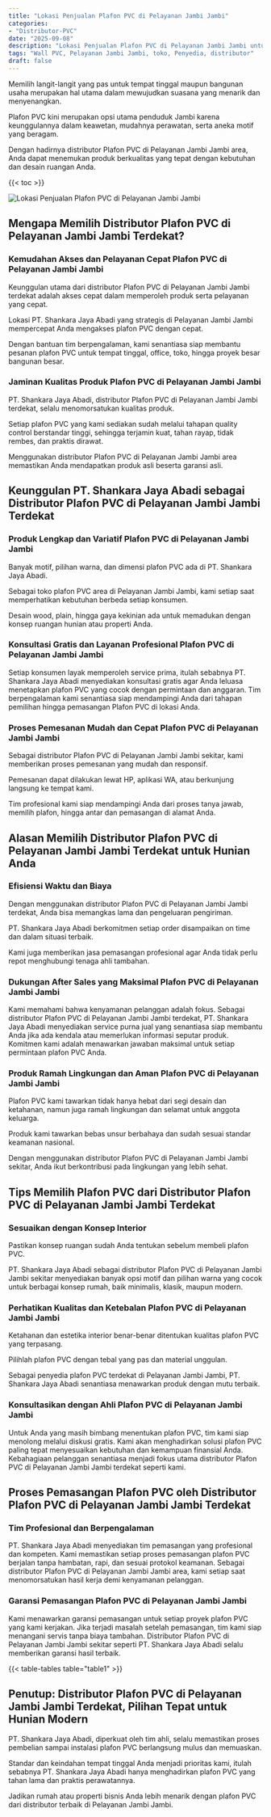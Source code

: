 ```yaml
---
title: "Lokasi Penjualan Plafon PVC di Pelayanan Jambi Jambi"
categories: 
- "Distributor-PVC"
date: "2025-09-08"
description: "Lokasi Penjualan Plafon PVC di Pelayanan Jambi Jambi untuk hunian, office, dan gerai. Produk berkualitas, variasi motif, warna menarik, dengan servis penempatan ditangani oleh tenaga ahli profesional dan kepastian resmi!|Layanan penyediaan Plafon PVC di Pelayanan Jambi Jambi untuk keperluan rumah, office, maupun ritel, beserta panel berkualitas dan instalasi oleh tenaga ahli berpengalaman serta jaminan resmi.|Solusi Plafon PVC di Pelayanan Jambi Jambi yang andal bagi tempat tinggal, office, dan gerai, bersama produk unggulan dan penempatan dikerjakan oleh tenaga ahli profesional dan kepastian resmi.|Penjualan Plafon PVC di Pelayanan Jambi Jambi bagi rumah, office, dan gerai, dengan material berkualitas dan instalasi oleh teknisi profesional, disertai dengan jaminan resmi.}"
tags: "Wall PVC, Pelayanan Jambi Jambi, toko, Penyedia, distributor"
draft: false
---
```


Memilih langit-langit yang pas untuk tempat tinggal maupun bangunan usaha merupakan hal utama dalam mewujudkan suasana yang menarik dan menyenangkan.

Plafon PVC kini merupakan opsi utama penduduk Jambi karena keunggulannya dalam keawetan, mudahnya perawatan, serta aneka motif yang beragam.

Dengan hadirnya distributor Plafon PVC di Pelayanan Jambi Jambi area, Anda dapat menemukan produk berkualitas yang tepat dengan kebutuhan dan desain ruangan Anda.

{{< toc >}}

![Lokasi Penjualan Plafon PVC di Pelayanan Jambi Jambi](/images/Distributor-PVC/Lokasi-Penjualan-Plafon-PVC-di-Pelayanan-Jambi-Jambi.png)


## Mengapa Memilih Distributor Plafon PVC di Pelayanan Jambi Jambi Terdekat?

### Kemudahan Akses dan Pelayanan Cepat Plafon PVC di Pelayanan Jambi Jambi

Keunggulan utama dari distributor Plafon PVC di Pelayanan Jambi Jambi terdekat adalah akses cepat dalam memperoleh produk serta pelayanan yang cepat.

Lokasi PT. Shankara Jaya Abadi yang strategis di Pelayanan Jambi Jambi mempercepat Anda mengakses plafon PVC dengan cepat.

Dengan bantuan tim berpengalaman, kami senantiasa siap membantu pesanan plafon PVC untuk tempat tinggal, office, toko, hingga proyek besar bangunan besar.

### Jaminan Kualitas Produk Plafon PVC di Pelayanan Jambi Jambi

PT. Shankara Jaya Abadi, distributor Plafon PVC di Pelayanan Jambi Jambi terdekat, selalu menomorsatukan kualitas produk.

Setiap plafon PVC yang kami sediakan sudah melalui tahapan quality control berstandar tinggi, sehingga terjamin kuat, tahan rayap, tidak rembes, dan praktis dirawat.

Menggunakan distributor Plafon PVC di Pelayanan Jambi Jambi area memastikan Anda mendapatkan produk asli beserta garansi asli.

## Keunggulan PT. Shankara Jaya Abadi sebagai Distributor Plafon PVC di Pelayanan Jambi Jambi Terdekat

### Produk Lengkap dan Variatif Plafon PVC di Pelayanan Jambi Jambi

Banyak motif, pilihan warna, dan dimensi plafon PVC ada di PT. Shankara Jaya Abadi.

Sebagai toko plafon PVC area di Pelayanan Jambi Jambi, kami setiap saat memperhatikan kebutuhan berbeda setiap konsumen.

Desain wood, plain, hingga gaya kekinian ada untuk memadukan dengan konsep ruangan hunian atau properti Anda.

### Konsultasi Gratis dan Layanan Profesional Plafon PVC di Pelayanan Jambi Jambi

Setiap konsumen layak memperoleh service prima, itulah sebabnya PT. Shankara Jaya Abadi menyediakan konsultasi gratis agar Anda leluasa menetapkan plafon PVC yang cocok dengan permintaan dan anggaran. Tim berpengalaman kami senantiasa siap mendampingi Anda dari tahapan pemilihan hingga pemasangan Plafon PVC di lokasi Anda.

### Proses Pemesanan Mudah dan Cepat Plafon PVC di Pelayanan Jambi Jambi

Sebagai distributor Plafon PVC di Pelayanan Jambi Jambi sekitar, kami memberikan proses pemesanan yang mudah dan responsif.

Pemesanan dapat dilakukan lewat HP, aplikasi WA, atau berkunjung langsung ke tempat kami.

Tim profesional kami siap mendampingi Anda dari proses tanya jawab, memilih plafon, hingga antar dan pemasangan di alamat Anda.

## Alasan Memilih Distributor Plafon PVC di Pelayanan Jambi Jambi Terdekat untuk Hunian Anda

### Efisiensi Waktu dan Biaya

Dengan menggunakan distributor Plafon PVC di Pelayanan Jambi Jambi terdekat, Anda bisa memangkas lama dan pengeluaran pengiriman.

PT. Shankara Jaya Abadi berkomitmen setiap order disampaikan on time dan dalam situasi terbaik.

Kami juga memberikan jasa pemasangan profesional agar Anda tidak perlu repot menghubungi tenaga ahli tambahan.

### Dukungan After Sales yang Maksimal Plafon PVC di Pelayanan Jambi Jambi

Kami memahami bahwa kenyamanan pelanggan adalah fokus. Sebagai distributor Plafon PVC di Pelayanan Jambi Jambi terdekat, PT. Shankara Jaya Abadi menyediakan service purna jual yang senantiasa siap membantu Anda jika ada kendala atau memerlukan informasi seputar produk. Komitmen kami adalah menawarkan jawaban maksimal untuk setiap permintaan plafon PVC Anda.

### Produk Ramah Lingkungan dan Aman Plafon PVC di Pelayanan Jambi Jambi

Plafon PVC kami tawarkan tidak hanya hebat dari segi desain dan ketahanan, namun juga ramah lingkungan dan selamat untuk anggota keluarga.

Produk kami tawarkan bebas unsur berbahaya dan sudah sesuai standar keamanan nasional.

Dengan menggunakan distributor Plafon PVC di Pelayanan Jambi Jambi sekitar, Anda ikut berkontribusi pada lingkungan yang lebih sehat.

## Tips Memilih Plafon PVC dari Distributor Plafon PVC di Pelayanan Jambi Jambi Terdekat

### Sesuaikan dengan Konsep Interior

Pastikan konsep ruangan sudah Anda tentukan sebelum membeli plafon PVC.

PT. Shankara Jaya Abadi sebagai distributor Plafon PVC di Pelayanan Jambi Jambi sekitar menyediakan banyak opsi motif dan pilihan warna yang cocok untuk berbagai konsep rumah, baik minimalis, klasik, maupun modern.

### Perhatikan Kualitas dan Ketebalan Plafon PVC di Pelayanan Jambi Jambi

Ketahanan dan estetika interior benar-benar ditentukan kualitas plafon PVC yang terpasang.

Pilihlah plafon PVC dengan tebal yang pas dan material unggulan.

Sebagai penyedia plafon PVC terdekat di Pelayanan Jambi Jambi, PT. Shankara Jaya Abadi senantiasa menawarkan produk dengan mutu terbaik.

### Konsultasikan dengan Ahli Plafon PVC di Pelayanan Jambi Jambi

Untuk Anda yang masih bimbang menentukan plafon PVC, tim kami siap menolong melalui diskusi gratis. Kami akan menghadirkan solusi plafon PVC paling tepat menyesuaikan kebutuhan dan kemampuan finansial Anda. Kebahagiaan pelanggan senantiasa menjadi fokus utama distributor Plafon PVC di Pelayanan Jambi Jambi terdekat seperti kami.

## Proses Pemasangan Plafon PVC oleh Distributor Plafon PVC di Pelayanan Jambi Jambi Terdekat

### Tim Profesional dan Berpengalaman

PT. Shankara Jaya Abadi menyediakan tim pemasangan yang profesional dan kompeten. Kami memastikan setiap proses pemasangan plafon PVC berjalan tanpa hambatan, rapi, dan sesuai protokol keamanan. Sebagai distributor Plafon PVC di Pelayanan Jambi Jambi area, kami setiap saat menomorsatukan hasil kerja demi kenyamanan pelanggan.

### Garansi Pemasangan Plafon PVC di Pelayanan Jambi Jambi

Kami menawarkan garansi pemasangan untuk setiap proyek plafon PVC yang kami kerjakan. Jika terjadi masalah setelah pemasangan, tim kami siap menangani servis tanpa biaya tambahan. Distributor Plafon PVC di Pelayanan Jambi Jambi sekitar seperti PT. Shankara Jaya Abadi selalu memberikan garansi hasil terbaik.

{{< table-tables table="table1" >}}

## Penutup: Distributor Plafon PVC di Pelayanan Jambi Jambi Terdekat, Pilihan Tepat untuk Hunian Modern

PT. Shankara Jaya Abadi, diperkuat oleh tim ahli, selalu memastikan proses pembelian sampai instalasi plafon PVC berlangsung mulus dan memuaskan.

Standar dan keindahan tempat tinggal Anda menjadi prioritas kami, itulah sebabnya PT. Shankara Jaya Abadi hanya menghadirkan plafon PVC yang tahan lama dan praktis perawatannya.

Jadikan rumah atau properti bisnis Anda lebih menarik dengan plafon PVC dari distributor terbaik di Pelayanan Jambi Jambi.